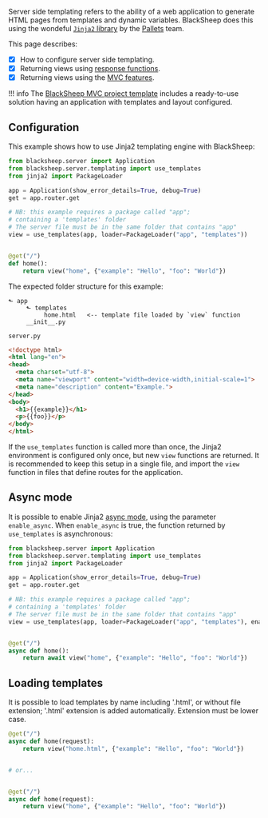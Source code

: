 Server side templating refers to the ability of a web application to generate
HTML pages from templates and dynamic variables. BlackSheep does this using the
wondeful [`Jinja2` library](https://palletsprojects.com/p/jinja/) by the
[Pallets](https://palletsprojects.com) team.

This page describes:

- [X] How to configure server side templating.
- [X] Returning views using [response functions]().
- [X] Returning views using the [MVC features]().

!!! info
    The [BlackSheep MVC project
    template](https://github.com/RobertoPrevato/BlackSheepMVC) includes a
    ready-to-use solution having an application with templates and layout
    configured.

## Configuration
This example shows how to use Jinja2 templating engine with BlackSheep:

```python
from blacksheep.server import Application
from blacksheep.server.templating import use_templates
from jinja2 import PackageLoader

app = Application(show_error_details=True, debug=True)
get = app.router.get

# NB: this example requires a package called "app";
# containing a 'templates' folder
# The server file must be in the same folder that contains "app"
view = use_templates(app, loader=PackageLoader("app", "templates"))


@get("/")
def home():
    return view("home", {"example": "Hello", "foo": "World"})

```

The expected folder structure for this example:
```
⬑ app
     ⬑ templates
          home.html   <-- template file loaded by `view` function
     __init__.py

server.py
```

```html
<!doctype html>
<html lang="en">
<head>
  <meta charset="utf-8">
  <meta name="viewport" content="width=device-width,initial-scale=1">
  <meta name="description" content="Example.">
</head>
<body>
  <h1>{{example}}</h1>
  <p>{{foo}}</p>
</body>
</html>
```

If the `use_templates` function is called more than once, the Jinja2
environment is configured only once, but new `view` functions are returned. It
is recommended to keep this setup in a single file, and import the `view`
function in files that define routes for the application.

## Async mode
It is possible to enable Jinja2 [async
mode](http://jinja.pocoo.org/docs/2.10/api/#async-support), using the parameter
`enable_async`. When `enable_async` is true, the function returned by
`use_templates` is asynchronous:

```python
from blacksheep.server import Application
from blacksheep.server.templating import use_templates
from jinja2 import PackageLoader

app = Application(show_error_details=True, debug=True)
get = app.router.get

# NB: this example requires a package called "app";
# containing a 'templates' folder
# The server file must be in the same folder that contains "app"
view = use_templates(app, loader=PackageLoader("app", "templates"), enable_async=True)


@get("/")
async def home():
    return await view("home", {"example": "Hello", "foo": "World"})

```

## Loading templates
It is possible to load templates by name including '.html', or without file
extension; '.html' extension is added automatically. Extension must be lower
case.

```python
@get("/")
async def home(request):
    return view("home.html", {"example": "Hello", "foo": "World"})


# or...


@get("/")
async def home(request):
    return view("home", {"example": "Hello", "foo": "World"})
```
